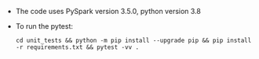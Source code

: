 - The code uses PySpark version 3.5.0, python version 3.8
- To run the pytest:
  
   `cd unit_tests && python -m pip install --upgrade pip && pip install -r requirements.txt && pytest -vv .`
